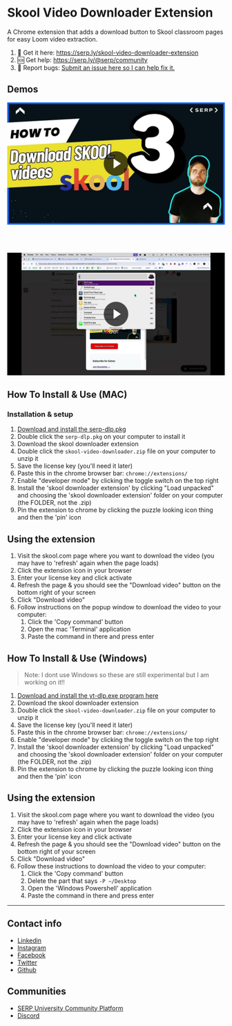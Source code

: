 # Skool Video Downloader Extension

A Chrome extension that adds a download button to Skool classroom pages for easy Loom video extraction.

1. 🔗 Get it here: https://serp.ly/skool-video-downloader-extension
2. 🆘 Get help: https://serp.ly/@serp/community
3. 🐛 Report bugs: [Submit an issue here so I can help fix it.](https://github.com/serpapps/skool-downloader/issues)

## Demos

<a href="https://www.youtube.com/watch?v=WRSzeFI_Q7g" target="_blank">
<img src="https://raw.githubusercontent.com/devinschumacher/uploads/refs/heads/main/images/easily-download-skool-videos-free-chrome-extension-1752429029672.jpg" width="700px">
</a>

<br><br>

<a href="https://www.youtube.com/watch?v=J9eetd89HZk" target="_blank">
<img src="https://raw.githubusercontent.com/devinschumacher/uploads/refs/heads/main/images/how-to-download-skoolcom-videos-browser-extension.jpg" width="700px">
</a>

## How To Install & Use (MAC)

### Installation & setup

1. [Download and install the serp-dlp.pkg](https://raw.githubusercontent.com/devinschumacher/extension-skool-video-downloader/main/serp-dlp.pkg)
2. Double click the `serp-dlp.pkg` on your computer to install it
3. Download the skool downloader extension
4. Double click the `skool-video-downloader.zip` file on your computer to unzip it
5. Save the license key (you'll need it later)
6. Paste this in the chrome browser bar: `chrome://extensions/`
7. Enable "developer mode" by clicking the toggle switch on the top right
8. Install the 'skool downloader extension' by clicking "Load unpacked" and choosing the 'skool downloader extension' folder on your computer (the FOLDER, not the .zip)
9. Pin the extension to chrome by clicking the puzzle looking icon thing and then the 'pin' icon

## Using the extension

1. Visit the skool.com page where you want to download the video (you may have to 'refresh' again when the page loads)
2. Click the extension icon in your browser
3. Enter your license key and click activate
4. Refresh the page & you should see the "Download video" button on the bottom right of your screen
5. Click "Download video"
6. Follow instructions on the popup window to download the video to your computer:
   1. Click the 'Copy command' button
   2. Open the mac 'Terminal' application
   3. Paste the command in there and press enter


## How To Install & Use (Windows)

> Note: I dont use Windows so these are still experimental but I am working on it!!

1. [Download and install the yt-dlp.exe program here](https://github.com/yt-dlp/yt-dlp/releases/download/2025.06.30/yt-dlp_x86.exe)
2. Download the skool downloader extension
4. Double click the `skool-video-downloader.zip` file on your computer to unzip it
5. Save the license key (you'll need it later)
6. Paste this in the chrome browser bar: `chrome://extensions/`
7. Enable "developer mode" by clicking the toggle switch on the top right
8. Install the 'skool downloader extension' by clicking "Load unpacked" and choosing the 'skool downloader extension' folder on your computer (the FOLDER, not the .zip)
9. Pin the extension to chrome by clicking the puzzle looking icon thing and then the 'pin' icon


## Using the extension

1. Visit the skool.com page where you want to download the video (you may have to 'refresh' again when the page loads)
2. Click the extension icon in your browser
3. Enter your license key and click activate
4. Refresh the page & you should see the "Download video" button on the bottom right of your screen
5. Click "Download video"
6. Follow these instructions to download the video to your computer:
   1. Click the 'Copy command' button
   2. Delete the part that says `-P ~/Desktop` 
   3. Open the 'Windows Powershell' application
   4. Paste the command in there and press enter

---

## Contact info

- [Linkedin](https://serp.ly/@devin/linkedin)
- [Instagram](https://serp.ly/@devin/instagram)
- [Facebook](https://serp.ly/@devin/facebook)
- [Twitter](https://serp.ly/@devin/twitter)
- [Github](https://serp.ly/@devin/github)

## Communities

- [SERP University Community Platform](https://serp.ly/@serp/community)
- [Discord](https://serp.ly/@serp/discord)
